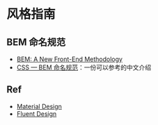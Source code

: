 # 风格指南

## BEM 命名规范

- [BEM: A New Front-End Methodology](https://www.smashingmagazine.com/2012/04/a-new-front-end-methodology-bem/)
- [CSS — BEM 命名规范](https://juejin.im/post/5b925e616fb9a05cdd2ce70d)：一份可以参考的中文介绍

## Ref

- [Material Design](https://material.io/collections/get-started/)
- [Fluent Design](https://www.microsoft.com/design/fluent/#/web)

